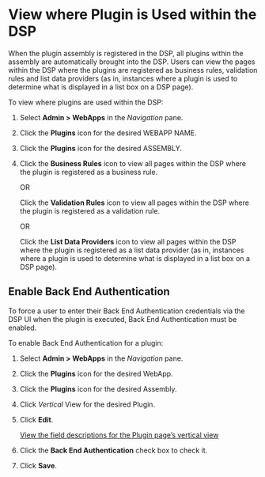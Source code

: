 # View where Plugin is Used within the DSP

When the plugin assembly is registered in the DSP, all plugins within
the assembly are automatically brought into the DSP. Users can view the
pages within the DSP where the plugins are registered as business rules,
validation rules and list data providers (as in, instances where a
plugin is used to determine what is displayed in a list box on a DSP
page).

To view where plugins are used within the DSP:

1.  Select **Admin \> WebApps** in the *Navigation* pane.

2.  Click the **Plugins** icon for the desired WEBAPP NAME.

3.  Click the **Plugins** icon for the desired ASSEMBLY.

4.  Click the **Business Rules** icon to view all pages within the DSP
    where the plugin is registered as a business rule.
    
    OR
    
    Click the **Validation Rules** icon to view all pages within the DSP
    where the plugin is registered as a validation rule.
    
    OR
    
    Click the **List Data Providers** icon to view all pages within the
    DSP where the plugin is registered as a list data provider (as in,
    instances where a plugin is used to determine what is displayed in a
    list box on a DSP
page).

## <span id="EnableBackEndAuthentication"></span>Enable Back End Authentication

To force a user to enter their Back End Authentication credentials via
the DSP UI when the plugin is executed, Back End Authentication must be
enabled.

To enable Back End Authentication for a plugin:

1.  Select **Admin \> WebApps** in the *Navigation* pane.

2.  Click the **Plugins** icon for the desired WebApp.

3.  Click the **Plugins** icon for the desired Assembly.

4.  Click *Vertical* View for the desired Plugin.

5.  Click **Edit**.
    
    [View the field descriptions for the Plugin page’s vertical
    view](../Page_Desc/Plugins%20H.htm)

6.  Click the **Back End Authentication** check box to check it.

7.  Click **Save**.
